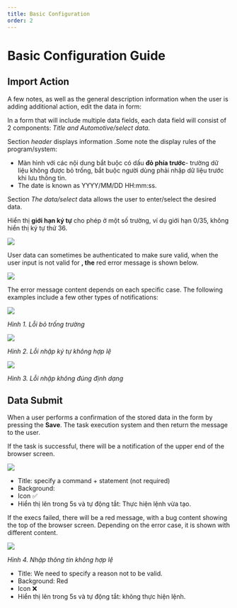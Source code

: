 ```yaml
---
title: Basic Configuration
order: 2
---
```


# Basic Configuration Guide
## Import Action
A few notes, as well as the general description information when the user is adding additional action, edit the data in form:

In a form that will include multiple data fields, each data field will consist of 2 components: *Title and Automotive/select data*.

Section *header* displays information .Some note the display rules of the program/system:
- Màn hình với các nội dung bắt buộc có dấu **đỏ phía trước**-  trường dữ liệu không được bỏ trống, bắt buộc người dùng phải nhập dữ liệu trước khi lưu thông tin.
- The date is known as YYYY/MM/DD HH:mm:ss.

Section *The data/select* data allows the user to enter/select the desired data.

Hiển thị **giới hạn ký tự** cho phép ở một số trường, ví dụ giới hạn 0/35, không hiển thị ký tự thứ 36.

 ![](../image/field-limit-name.png)

User data can sometimes be authenticated to make sure valid, when the user input is not valid for **, the** red error message is shown below.

![](../image/error-field1.png)

The error message content depends on each specific case. The following examples include a few other types of notifications:

![](../image/error-field1.png)

*Hình 1. Lỗi bỏ trống trường*

![](../image/error-field2.png)

*Hình 2. Lỗi nhập ký tự không hợp lệ*

![](../image/error-field3.png)

*Hình 3. Lỗi nhập không đúng định dạng*

## Data Submit
When a user performs a confirmation of the stored data in the form by pressing the **Save**. The task execution system and then return the message to the user.

If the task is successful, there will be a notification of the upper end of the browser screen.

![](..\image\notice-create-success.png)

* Title: specify a command + statement (not required)
* Background:
* Icon :white_check_mark:
* Hiển thị lên trong 5s và tự động tắt: Thực hiện lệnh vừa tạo.

If the execs failed, there will be a red message, with a bug content showing the top of the browser screen. Depending on the error case, it is shown with different content.

![](..\image\data-invalid.png)

*Hình 4. Nhập thông tin không hợp lệ*


* Title: We need to specify a reason not to be valid.
* Background: Red
* Icon :x:
* Hiển thị lên trong 5s và tự động tắt: không thực hiện lệnh.

